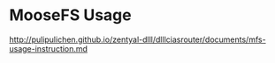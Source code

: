 MooseFS Usage
====

http://pulipulichen.github.io/zentyal-dlll/dlllciasrouter/documents/mfs-usage-instruction.md